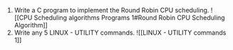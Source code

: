 1. Write a C program to implement the Round Robin CPU scheduling. 
   ![[CPU Scheduling algorithms Programs 1#Round Robin CPU Scheduling Algorithm]]
2. Write any 5 LINUX - UTILITY commands.
 ![[LINUX - UTILITY commands 1]]